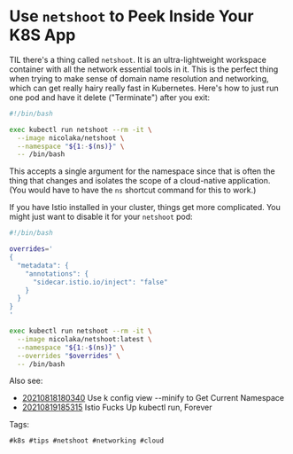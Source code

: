 # Use `netshoot` to Peek Inside Your K8S App

TIL there's a thing called `netshoot`. It is an ultra-lightweight
workspace container with all the network essential tools in it. This is
the perfect thing when trying to make sense of domain name resolution
and networking, which can get really hairy really fast in Kubernetes.
Here's how to just run one pod and have it delete ("Terminate") after
you exit:

```bash
#!/bin/bash

exec kubectl run netshoot --rm -it \
  --image nicolaka/netshoot \
  --namespace "${1:-$(ns)}" \
  -- /bin/bash
```

This accepts a single argument for the namespace since that is often the
thing that changes and isolates the scope of a cloud-native application.
(You would have to have the `ns` shortcut command for this to work.)

If you have Istio installed in your cluster, things get more
complicated. You might just want to disable it for your `netshoot` pod:

```bash
#!/bin/bash

overrides='
{
  "metadata": {
    "annotations": {
      "sidecar.istio.io/inject": "false"
    }
  }
}
'

exec kubectl run netshoot --rm -it \
  --image nicolaka/netshoot:latest \
  --namespace "${1:-$(ns)}" \
  --overrides "$overrides" \
  -- /bin/bash
```

Also see:

* [20210818180340](/20210818180340/) Use k config view --minify to Get Current Namespace
* [20210819185315](/20210819185315/) Istio Fucks Up kubectl run, Forever

Tags:

    #k8s #tips #netshoot #networking #cloud
